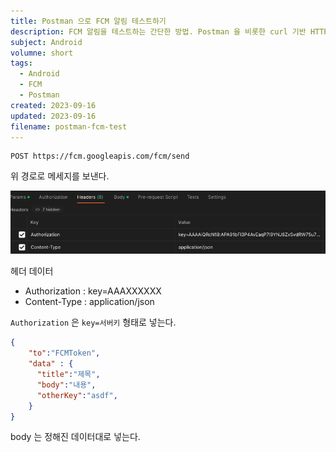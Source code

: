 ```yaml
---
title: Postman 으로 FCM 알림 테스트하기
description: FCM 알림을 테스트하는 간단한 방법. Postman 을 비롯한 curl 기반 HTTP 요청 프로그램으로 테스트하기.
subject: Android
volumne: short
tags: 
  - Android
  - FCM
  - Postman
created: 2023-09-16
updated: 2023-09-16
filename: postman-fcm-test
---
```


```
POST https://fcm.googleapis.com/fcm/send
```

위 경로로 메세지를 보낸다.

![Untitled](img/postman-fcm-test/img.png)

헤더 데이터
* Authorization : key=AAAXXXXXX
* Content-Type : application/json

`Authorization` 은 `key=서버키` 형태로 넣는다.

```json
{
    "to":"FCMToken",
    "data" : {
      "title":"제목",
      "body":"내용",
	  "otherKey":"asdf",
    }
}
```

body 는 정해진 데이터대로 넣는다.





